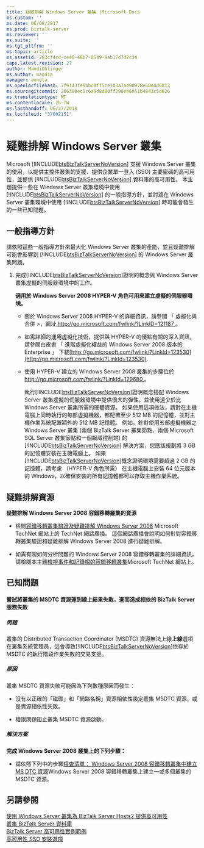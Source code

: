 ```yaml
---
title: 疑難排解 Windows Server 叢集 |Microsoft Docs
ms.custom: ''
ms.date: 06/08/2017
ms.prod: biztalk-server
ms.reviewer: ''
ms.suite: ''
ms.tgt_pltfrm: ''
ms.topic: article
ms.assetid: 283cf4cd-ce40-48b7-8549-9ab17d7d2c34
caps.latest.revision: 27
author: MandiOhlinger
ms.author: mandia
manager: anneta
ms.openlocfilehash: 7f9143fe9abc8ff5ce103a7ae90978e60e4d6813
ms.sourcegitcommit: 266308ec5c6a9d8d80ff298ee6051b4843c5d626
ms.translationtype: MT
ms.contentlocale: zh-TW
ms.lasthandoff: 06/27/2018
ms.locfileid: "37002151"
---
```

# <a name="troubleshooting-a-windows-server-cluster"></a>疑難排解 Windows Server 叢集
Microsoft [!INCLUDE[btsBizTalkServerNoVersion](../includes/btsbiztalkservernoversion-md.md)] 支援 Windows Server 叢集的使用，以提供主控件叢集的支援、提供企業單一登入 (SSO) 主要密碼的高可用性，並提供 [!INCLUDE[btsBizTalkServerNoVersion](../includes/btsbiztalkservernoversion-md.md)] 資料庫的高可用性。 本主題提供一些在 Windows Server 叢集環境中使用 [!INCLUDE[btsBizTalkServerNoVersion](../includes/btsbiztalkservernoversion-md.md)] 的一般指導方針，並討論在 Windows Server 叢集環境中使用 [!INCLUDE[btsBizTalkServerNoVersion](../includes/btsbiztalkservernoversion-md.md)] 時可能會發生的一些已知問題。  
  
## <a name="general-guidelines"></a>一般指導方針  
 請依照這些一般指導方針來最大化 Windows Server 叢集的產能，並且疑難排解可能會影響到 [!INCLUDE[btsBizTalkServerNoVersion](../includes/btsbiztalkservernoversion-md.md)] 的 Windows Server 叢集問題。  
  
1. 完成[!INCLUDE[btsBizTalkServerNoVersion](../includes/btsbiztalkservernoversion-md.md)]證明的概念與 Windows Server 叢集虛擬的伺服器環境中的工作。  
  
    **適用於 Windows Server 2008 HYPER-V 角色可用來建立虛擬的伺服器環境。**  
  
   - 關於 Windows Server 2008 HYPER-V 的詳細資訊，請參閱 「 虛擬化與合併 >，網址[ http://go.microsoft.com/fwlink/?LinkID=121187 ](http://go.microsoft.com/fwlink/?LinkID=121187)。  
  
   - 如需詳細的運用虛擬化技術，提供與 HYPER-V 的優點有關的深入資訊，請參閱白皮書 「 進階虛擬化權益的 Windows Server 2008 版本的 Enterprise 」 下載[http://go.microsoft.com/fwlink/?LinkId=123530](http://go.microsoft.com/fwlink/?LinkId=123530).  
  
   - 使用 HYPER-V 建立的 Windows Server 2008 叢集的步驟位於[ http://go.microsoft.com/fwlink/?LinkId=129680 ](http://go.microsoft.com/fwlink/?LinkId=129680)。  
  
     執行[!INCLUDE[btsBizTalkServerNoVersion](../includes/btsbiztalkservernoversion-md.md)]證明概念搭配 Windows Server 叢集虛擬的伺服器環境中提供很大的彈性，並使用遠少於比 Windows Server 叢集所需的硬體資源。 如果使用這項做法，請對在主機電腦上同時執行的每部虛擬機器，都配置至少 512 MB 的記憶體，並對主機作業系統配置額外的 512 MB 記憶體。 例如，針對使用五部虛擬機器之 Windows Server 叢集 (兩個 BizTalk Server 叢集節點、兩個 Microsoft SQL Server 叢集節點和一個網域控制站) 的 [!INCLUDE[btsBizTalkServerNoVersion](../includes/btsbiztalkservernoversion-md.md)] 解決方案，您應該規劃將 3 GB 的記憶體安裝在主機電腦上。 如果[!INCLUDE[btsBizTalkServerNoVersion](../includes/btsbiztalkservernoversion-md.md)]概念證明環境需要超過 2 GB 的記憶體，請考慮 （HYPER-V 角色所需） 在主機電腦上安裝 64 位元版本的 Windows，以確保安裝的所有記憶體都可以存取主機作業系統。  
  
## <a name="troubleshooting-resources"></a>疑難排解資源  
 **疑難排解 Windows Server 2008 容錯移轉叢集的資源**  
  
-   檢閱[容錯移轉叢集驗證及疑難排解 Windows Server 2008](http://go.microsoft.com/fwlink/?LinkId=129729) Microsoft TechNet 網站上的 TechNet 網路廣播。 這個網路廣播會說明如何針對容錯移轉叢集驗證和疑難排解 Windows Server 2008 進行疑難排解。  
  
-   如需有關如何分析問題的 Windows Server 2008 容錯移轉叢集的詳細資訊，請檢閱本主題[檢視事件和記錄檔的容錯移轉叢集](http://go.microsoft.com/fwlink/?LinkId=129730)Microsoft TechNet 網站上。  
  
## <a name="known-issues"></a>已知問題  
  
#### <a name="any-attempt-to-bring-a-clustered-msdtc-resource-online-fails-which-causes-dependent-biztalk-server-services-to-fail"></a>嘗試將叢集的 MSDTC 資源連到線上結果失敗，進而造成相依的 BizTalk Server 服務失敗  
  
##### <a name="problem"></a>問題  
 叢集的 Distributed Transaction Coordinator (MSDTC) 資源無法上線**上線**選項在叢集系統管理員，這會導致[!INCLUDE[btsBizTalkServerNoVersion](../includes/btsbiztalkservernoversion-md.md)]依存於 MSDTC 的執行階段作業失敗的交易支援。  
  
##### <a name="cause"></a>原因  
 叢集 MSDTC 資源失敗可能因為下列數種原因而發生：  
  
-   沒有以正確的「磁碟」和「網路名稱」資源相依性設定叢集 MSDTC 資源，或是資源相依性失敗。  
  
-   權限問題阻止叢集 MSDTC 資源啟動。  
  
##### <a name="resolution"></a>解決方案  
 **完成 Windows Server 2008 叢集上的下列步驟：**  
  
-   請依照下列中的步驟[檢查清單： Windows Server 2008 容錯移轉叢集中建立 MS DTC 資源](http://go.microsoft.com/fwlink/?LinkId=129677)Windows Server 2008 容錯移轉叢集上建立一或多個叢集的 MSDTC 資源。  
  
## <a name="see-also"></a>另請參閱  
 [使用 Windows Server 叢集為 BizTalk Server Hosts2 提供高可用性](../core/use-windows-cluster-to-provide-high-availability-for-biztalk-hosts.md)   
 [叢集 BizTalk Server 資料庫](../core/clustering-the-biztalk-server-databases1.md)   
 [BizTalk Server 高可用性實例範例](../core/sample-biztalk-server-high-availability-scenarios.md)   
 [高可用性 SSO 安裝選項](../core/high-availability-sso-installation-options.md)